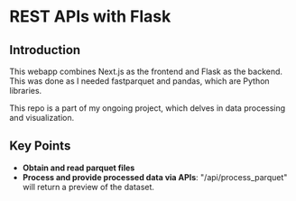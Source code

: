# REST APIs with Flask

## Introduction

This webapp combines Next.js as the frontend and Flask as the backend. This was done as I needed fastparquet and pandas, which are Python libraries.

This repo is a part of my ongoing project, which delves in data processing and visualization.

## Key Points
- **Obtain and read parquet files**
- **Process and provide processed data via APIs**: "/api/process_parquet" will return a preview of the dataset.
